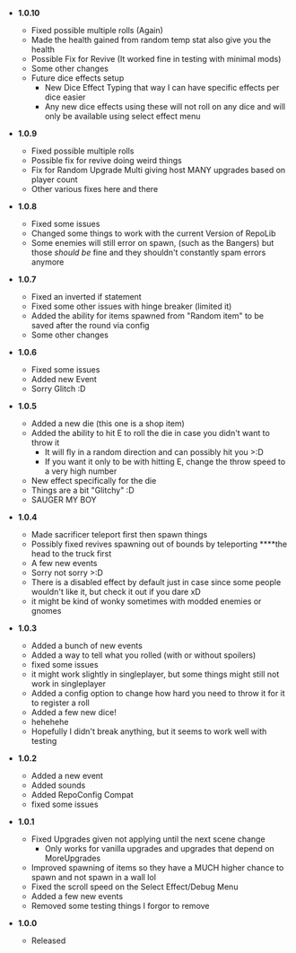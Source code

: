 - **1.0.10**
    - Fixed possible multiple rolls (Again)
    - Made the health gained from random temp stat also give you the health
    - Possible Fix for Revive (It worked fine in testing with minimal mods)
    - Some other changes
    - Future dice effects setup
      - New Dice Effect Typing that way I can have specific effects per dice easier
      - Any new dice effects using these will not roll on any dice and will only be available using select effect menu
  
- **1.0.9**
    - Fixed possible multiple rolls
    - Possible fix for revive doing weird things
    - Fix for Random Upgrade Multi giving host MANY upgrades based on player count
    - Other various fixes here and there
  
- **1.0.8**
    - Fixed some issues
    - Changed some things to work with the current Version of RepoLib
    - Some enemies will still error on spawn, (such as the Bangers) but those _should be_ fine and they shouldn't constantly spam errors anymore
  
- **1.0.7**
    - Fixed an inverted if statement
    - Fixed some other issues with hinge breaker (limited it)
    - Added the ability for items spawned from "Random item" to be saved after the round via config
    - Some other changes

- **1.0.6**
    - Fixed some issues
    - Added new Event
    - Sorry Glitch :D
  
- **1.0.5**
    - Added a new die (this one is a shop item)
    - Added the ability to hit E to roll the die in case you didn't want to throw it 
      - It will fly in a random direction and can possibly hit you >:D 
      - If you want it only to be with hitting E, change the throw speed to a very high number
    - New effect specifically for the die
    - Things are a bit "Glitchy" :D
    - SAUGER MY BOY
  
- **1.0.4**
    - Made sacrificer teleport first then spawn things
    - Possibly fixed revives spawning out of bounds by teleporting ****the head to the truck first
    - A few new events
    - Sorry not sorry >:D
    - There is a disabled effect by default just in case since some people wouldn't like it, but check it out if you dare xD
    - it might be kind of wonky sometimes with modded enemies or gnomes 
  
- **1.0.3**
    - Added a bunch of new events
    - Added a way to tell what you rolled (with or without spoilers)
    - fixed some issues 
    - it might work slightly in singleplayer, but some things might still not work in singleplayer
    - Added a config option to change how hard you need to throw it for it to register a roll
    - Added a few new dice!
    - hehehehe
    - Hopefully I didn't break anything, but it seems to work well with testing 

- **1.0.2**
    - Added a new event
    - Added sounds
    - Added RepoConfig Compat
    - fixed some issues
  
- **1.0.1**
    - Fixed Upgrades given not applying until the next scene change
      - Only works for vanilla upgrades and upgrades that depend on MoreUpgrades
    - Improved spawning of items so they have a MUCH higher chance to spawn and not spawn in a wall lol
    - Fixed the scroll speed on the Select Effect/Debug Menu
    - Added a few new events
    - Removed some testing things I forgor to remove

- **1.0.0**
    - Released

